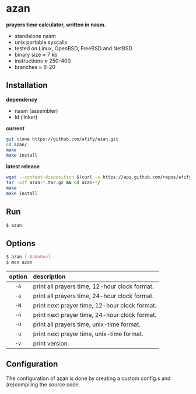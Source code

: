 azan
=========
**prayers time calculator, written in nasm.**

- standalone nasm
- unix portable syscalls
- tested on Linux, OpenBSD, FreeBSD and NetBSD
- binary size ≈ 7 kb
- instructions ≈ 250-400
- branches ≈ 6-20

Installation
------------
**dependency**
- nasm (assembler)
- ld (linker)

**current**
```sh
git clone https://github.com/afify/azan.git
cd azan/
make
make install
```
**latest release**
```sh
wget --content-disposition $(curl -s https://api.github.com/repos/afify/azan/releases/latest | tr -d '",' | awk '/tag_name/ {print "https://github.com/afify/azan/archive/"$2".tar.gz"}')
tar -xzf azan-*.tar.gz && cd azan-*/
make
make install
```
Run
---
```sh
$ azan
```
Options
-------
```sh
$ azan [-AaNnUuv]
$ man azan
```
| option | description                                  |
|:------:|:---------------------------------------------|
| `-A`   | print all prayers time, 12-hour clock format.|
| `-a`   | print all prayers time, 24-hour clock format.|
| `-N`   | print next prayer time, 12-hour clock format.|
| `-n`   | print next prayer time, 24-hour clock format.|
| `-U`   | print all prayers time, unix-time format.    |
| `-u`   | print next prayer time, unix-time format.    |
| `-v`   | print version.                               |


Configuration
-------------
The configuration of azan is done by creating a custom config.s
and (re)compiling the source code.
